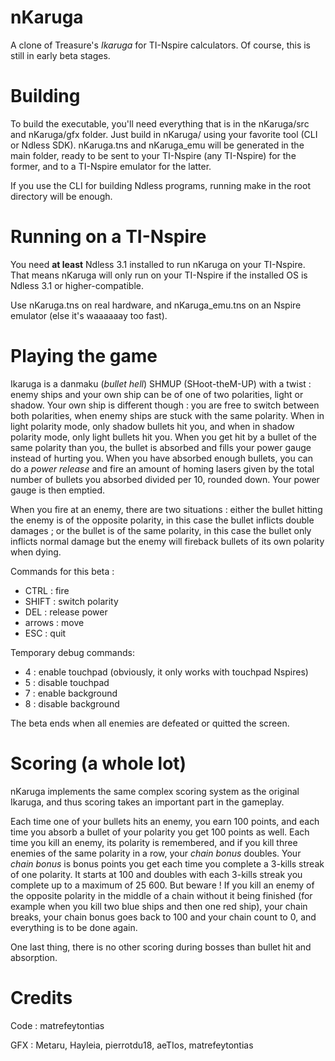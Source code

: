 nKaruga
=======

A clone of Treasure's *Ikaruga* for TI-Nspire calculators. Of course, this is still in early beta stages.

Building
========

To build the executable, you'll need everything that is in the nKaruga/src and nKaruga/gfx folder. Just build in nKaruga/ using your favorite tool (CLI or Ndless SDK). nKaruga.tns and nKaruga_emu will be generated in the main folder, ready to be sent to your TI-Nspire (any TI-Nspire) for the former, and to a TI-Nspire emulator for the latter.

If you use the CLI for building Ndless programs, running make in the root directory will be enough.

Running on a TI-Nspire
======================

You need **at least** Ndless 3.1 installed to run nKaruga on your TI-Nspire. That means nKaruga will only run on your TI-Nspire if the installed OS is Ndless 3.1 or higher-compatible.

Use nKaruga.tns on real hardware, and nKaruga_emu.tns on an Nspire emulator (else it's waaaaaay too fast).

Playing the game
================

Ikaruga is a danmaku (*bullet hell*) SHMUP (SHoot-theM-UP) with a twist : enemy ships and your own ship can be of one of two polarities, light or shadow. Your own ship is different though : you are free to switch between both polarities, when enemy ships are stuck with the same polarity. When in light polarity mode, only shadow bullets hit you, and when in shadow polarity mode, only light bullets hit you. When you get hit by a bullet of the same polarity than you, the bullet is absorbed and fills your power gauge instead of hurting you. When you have absorbed enough bullets, you can do a _power release_ and fire an amount of homing lasers given by the total number of bullets you absorbed divided per 10, rounded down. Your power gauge is then emptied.

When you fire at an enemy, there are two situations : either the bullet hitting the enemy is of the opposite polarity, in this case the bullet inflicts double damages ; or the bullet is of the same polarity, in this case the bullet only inflicts normal damage but the enemy will fireback bullets of its own polarity when dying.

Commands for this beta :
* CTRL   : fire
* SHIFT  : switch polarity
* DEL    : release power
* arrows : move
* ESC  : quit

Temporary debug commands:
* 4 : enable touchpad (obviously, it only works with touchpad Nspires)
* 5 : disable touchpad
* 7 : enable background
* 8 : disable background

The beta ends when all enemies are defeated or quitted the screen.

Scoring (a whole lot)
=====================

nKaruga implements the same complex scoring system as the original Ikaruga, and thus scoring takes an important part in the gameplay.

Each time one of your bullets hits an enemy, you earn 100 points, and each time you absorb a bullet of your polarity you get 100 points as well. Each time you kill an enemy, its polarity is remembered, and if you kill three enemies of the same polarity in a row, your _chain bonus_ doubles. Your _chain bonus_ is bonus points you get each time you complete a 3-kills streak of one polarity. It starts at 100 and doubles with each 3-kills streak you complete up to a maximum of 25 600.
But beware ! If you kill an enemy of the opposite polarity in the middle of a chain without it being finished (for example when you kill two blue ships and then one red ship), your chain breaks, your chain bonus goes back to 100 and your chain count to 0, and everything is to be done again.

One last thing, there is no other scoring during bosses than bullet hit and absorption.

Credits
=======

Code : matrefeytontias

GFX : Metaru, Hayleia, pierrotdu18, aeTIos, matrefeytontias
